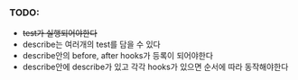 ### TODO:

- ~~test가 실행되어야한다~~
- describe는 여러개의 test를 담을 수 있다
- describe안의 before, after hooks가 등록이 되어야한다
- describe안에 describe가 있고 각각 hooks가 있으면 순서에 따라 동작해야한다
